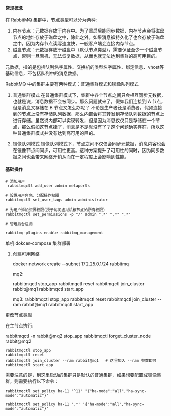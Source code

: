 #### 常规概念

在 RabbitMQ 集群中，节点类型可以分为两种:

1. 内存节点：元数据存放于内存中。为了重启后能同步数据，内存节点会将磁盘节点的地址存放于磁盘之中，除此之外，如果消息被持久化了也会存放于磁盘之中，因为内存节点读写速度快，一般客户端会连接内存节点。
2. 磁盘节点：元数据存放于磁盘中（默认节点类型），需要保证至少一个磁盘节点，否则一旦宕机，无法恢复数据，从而也就无法达到集群的高可用目的。

元数据，指的是包括队列名字属性、交换机的类型名字属性、绑定信息、vhost等基础信息，不包括队列中的消息数据。


RabbitMQ 中的集群主要有两种模式：普通集群模式和镜像队列模式


1. 普通集群模式
在普通集群模式下，集群中各个节点之间只会相互同步元数据，也就是说，消息数据不会被同步。那么问题就来了，假如我们连接到 A 节点，但是消息又存储在 B 节点又怎么办呢？
不论是生产者还是消费者，假如连接到的节点上没有存储队列数据，那么内部会将其转发到存储队列数据的节点上进行存储。虽然说内部可以实现转发，但是因为消息仅仅只是存储在一个节点，那么假如这节点挂了，消息是不是就没有了？这个问题确实存在，所以这种普通集群模式并没有达到高可用的目的。

2. 镜像队列模式
镜像队列模式下，节点之间不仅仅会同步元数据，消息内容也会在镜像节点间同步，可用性更高。这种方案提升了可用性的同时，因为同步数据之间也会带来网络开销从而在一定程度上会影响到性能。


#### 基础操作

```
# 添加用户
 rabbitmqctl add_user admin metaports

# 设置用户角色，分配操作权限
rabbitmqctl set_user_tags admin administrator

# 为用户添加资源权限(授予访问虚拟机根节点的所有权限)
rabbitmqctl set_permissions -p "/" admin ".*" ".*" ".*"

# 管理后台启用

rabbitmq-plugins enable rabbitmq_management
```


单机 dokcer-compose 集群部署

1. 创建可用网络

    docker network create --subnet 172.25.0.1/24 rabbitmq


    mq2:

    rabbitmqctl stop_app
    rabbitmqctl reset
    rabbitmqctl join_cluster rabbit@mq1
    rabbitmqctl start_app

    mq3:
    rabbitmqctl stop_app
    rabbitmqctl reset
    rabbitmqctl join_cluster --ram rabbit@mq1
    rabbitmqctl start_app


更改节点类型

在主节点执行:

rabbitmqctl -n rabbit@mq2 stop_app
rabbitmqctl forget_cluster_node rabbit@mq2


    rabbitmqctl stop_app
    rabbitmqctl reset
    rabbitmqctl join_cluster --ram rabbit@mq1   # 这里加入 --ram 参数即可
    rabbitmqctl start_app


需要注意的是，到这里启动的集群只是默认的普通集群，如果想要配置成镜像集群，则需要执行以下命令：

    rabbitmqctl set_policy ha-11 '^11' '{"ha-mode":"all","ha-sync-mode":"automatic"}'

    rabbitmqctl set_policy ha-11 '.*' '{"ha-mode":"all","ha-sync-mode":"automatic"}'
